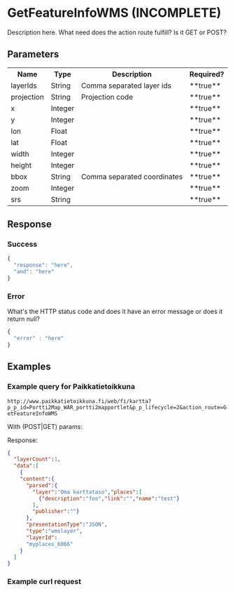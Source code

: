# GetFeatureInfoWMS (INCOMPLETE)
Description here. What need does the action route fulfill? Is it GET or POST?

## Parameters
<table>
  <tr>
    <th>Name</th>
    <th>Type</th>
    <th>Description</th>
    <th>Required?</th>
  </tr>
  <tr>
    <td>layerIds</td>
    <td>String</td>
    <td>Comma separated layer ids</td>
    <td>**true**</td>
  </tr>
  <tr>
    <td>projection</td>
    <td>String</td>
    <td>Projection code</td>
    <td>**true**</td>
  </tr>
  <tr>
    <td>x</td>
    <td>Integer</td>
    <td></td>
    <td>**true**</td>
  </tr>
  <tr>
    <td>y</td>
    <td>Integer</td>
    <td></td>
    <td>**true**</td>
  </tr>
  <tr>
    <td>lon</td>
    <td>Float</td>
    <td></td>
    <td>**true**</td>
  </tr>
  <tr>
    <td>lat</td>
    <td>Float</td>
    <td></td>
    <td>**true**</td>
  </tr>
  <tr>
    <td>width</td>
    <td>Integer</td>
    <td></td>
    <td>**true**</td>
  </tr>
  <tr>
    <td>height</td>
    <td>Integer</td>
    <td></td>
    <td>**true**</td>
  </tr>
  <tr>
    <td>bbox</td>
    <td>String</td>
    <td>Comma separated coordinates</td>
    <td>**true**</td>
  </tr>
  <tr>
    <td>zoom</td>
    <td>Integer</td>
    <td></td>
    <td>**true**</td>
  </tr>
  <tr>
    <td>srs</td>
    <td>String</td>
    <td></td>
    <td>**true**</td>
  </tr>
</table>

## Response

### Success
```javascript
{
  "response": "here",
  "and": "here"
}
```

### Error
What's the HTTP status code and does it have an error message or does it return null?

```javascript
{
  "error" : "here"
}
```

## Examples

### Example query for Paikkatietoikkuna
`http://www.paikkatietoikkuna.fi/web/fi/kartta?p_p_id=Portti2Map_WAR_portti2mapportlet&p_p_lifecycle=2&action_route=GetFeatureInfoWMS`

With (POST|GET) params:

Response:
```json
{
  "layerCount":1,
  "data":[
    {
    "content":{
      "parsed":{
        "layer":"Oma karttataso","places":[
          {"description":"foo","link":"","name":"test"}
        ],
        "publisher":""}
      },
      "presentationType":"JSON",
      "type":"wmslayer",
      "layerId":
      "myplaces_6066"
    }
  ]
}
```

### Example curl request